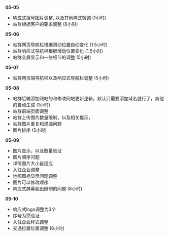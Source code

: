 **05-05**
- 响应式拨号图片调整, 以及其他样式微调
	(1小时)
- 站群根据客户的要求调整
	(6小时)
	
**05-06**
- 站群网页导航栏根据滑动位置自动变化
(1.5小时)
- 站群响应式导航栏根据滑动位置变化
(1.5小时)
- 站群全屏显示和一些细节的调整
(5小时)

**05-07**
- 站群网页端导航栏以及响应式导航栏调整
(5小时)

**05-08**
- 站群后端添加网站的和修改网站更新逻辑，默认只需要添加域名就行了，其他的自动生成
(1小时)
- 站群前端页面调整
- 站群上传图片数量限制，以及相关提示，
- 站群图片重复和遗漏问题
- 图片排序
(5小时)

**05-09**
- 图片显示，以及数量验证
- 图片顺序问题
- 详情图片大小自适应
- 入驻企业调整
- 地图图标显示问题调整
- 图片可以修改顺序
- 响应式屏幕超出限制的问题
(8小时)

**05-10**
- 响应式logo调整为3个
- 序号为🈳️验证
- 入驻企业样式调整
- 交通位置位置调整
(6小时)